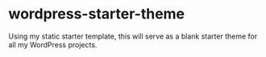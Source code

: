 wordpress-starter-theme
=======================

Using my static starter template, this will serve as a blank starter theme for all my WordPress projects.
